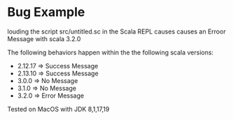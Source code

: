 # Bug Example #
louding the script src/untitled.sc in the Scala REPL causes
causes an Erroor Message with scala 3.2.0

The following behaviors happen within the the following scala versions:

- 2.12.17 => Success Message
- 2.13.10 => Success Message
- 3.0.0 => No Message
- 3.1.0 => No Message
- 3.2.0 => Error Message

Tested on MacOS with JDK 8,1,17,19


